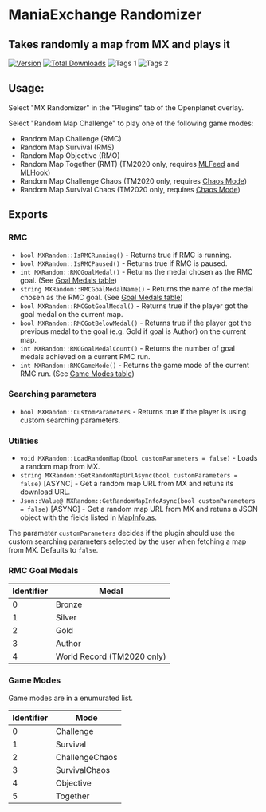 # ManiaExchange Randomizer

## Takes randomly a map from MX and plays it

[![Version](https://img.shields.io/badge/dynamic/json?color=pink&label=Version&query=version&url=https%3A%2F%2Fopenplanet.dev%2Fapi%2Fplugin%2F124)](https://openplanet.dev/plugin/mxrandom)
[![Total Downloads](https://img.shields.io/badge/dynamic/json?color=green&label=Downloads&query=downloads&url=https%3A%2F%2Fopenplanet.dev%2Fapi%2Fplugin%2F124)](https://openplanet.dev/plugin/mxrandom)
![Tags 1](https://img.shields.io/badge/dynamic/json?color=darkgreen&label=Game&query=games%5B0%5D&url=https%3A%2F%2Fopenplanet.dev%2Fapi%2Fplugin%2F124)
![Tags 2](https://img.shields.io/badge/dynamic/json?color=blue&label=Game&query=games%5B1%5D&url=https%3A%2F%2Fopenplanet.dev%2Fapi%2Fplugin%2F124)

## Usage:

Select "MX Randomizer" in the "Plugins" tab of the Openplanet overlay.

Select "Random Map Challenge" to play one of the following game modes:
* Random Map Challenge (RMC)
* Random Map Survival (RMS)
* Random Map Objective (RMO)
* Random Map Together (RMT) (TM2020 only, requires [MLFeed](https://openplanet.dev/plugin/mlfeedracedata) and [MLHook](https://openplanet.dev/plugin/mlhook))
* Random Map Challenge Chaos (TM2020 only, requires [Chaos Mode](https://openplanet.dev/plugin/chaosmode))
* Random Map Survival Chaos (TM2020 only, requires [Chaos Mode](https://openplanet.dev/plugin/chaosmode))

## Exports

### RMC
- `bool MXRandom::IsRMCRunning()` - Returns true if RMC is running.
- `bool MXRandom::IsRMCPaused()` - Returns true if RMC is paused.
- `int MXRandom::RMCGoalMedal()` - Returns the medal chosen as the RMC goal. (See [Goal Medals table](#rmc-goal-medals))
- `string MXRandom::RMCGoalMedalName()` - Returns the name of the medal chosen as the RMC goal. (See [Goal Medals table](#rmc-goal-medals))
- `bool MXRandom::RMCGotGoalMedal()` - Returns true if the player got the goal medal on the current map.
- `bool MXRandom::RMCGotBelowMedal()` - Returns true if the player got the previous medal to the goal (e.g. Gold if goal is Author) on the current map.
- `int MXRandom::RMCGoalMedalCount()` - Returns the number of goal medals achieved on a current RMC run.
- `int MXRandom::RMCGameMode()` - Returns the game mode of the current RMC run. (See [Game Modes table](#game-modes))

### Searching parameters
- `bool MXRandom::CustomParameters` - Returns true if the player is using custom searching parameters.

### Utilities
- `void MXRandom::LoadRandomMap(bool customParameters = false)` - Loads a random map from MX.
- `string MXRandom::GetRandomMapUrlAsync(bool customParameters = false)` [ASYNC] - Get a random map URL from MX and retuns its download URL.
- `Json::Value@ MXRandom::GetRandomMapInfoAsync(bool customParameters = false)` [ASYNC] - Get a random map URL from MX and retuns a JSON object with the fields listed in [MapInfo.as](.\src\Utils\MX\Entities\MapInfo.as).

The parameter `customParameters` decides if the plugin should use the custom searching parameters selected by the user when fetching a map from MX. Defaults to `false`.

### RMC Goal Medals

| Identifier | Medal  |
|------------|--------|
| 0          | Bronze |
| 1          | Silver |
| 2          | Gold   |
| 3          | Author |
| 4          | World Record (TM2020 only) |

### Game Modes

Game modes are in a enumurated list.

| Identifier | Mode             |
|------------|------------------|
| 0          | Challenge        |
| 1          | Survival         |
| 2          | ChallengeChaos   |
| 3          | SurvivalChaos    |
| 4          | Objective        |
| 5          | Together         |
